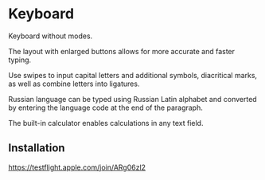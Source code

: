 # Keyboard

Keyboard without modes.

The layout with enlarged buttons allows for more accurate and faster typing.

Use swipes to input capital letters and additional symbols, diacritical marks, as well as combine letters into ligatures.

Russian language can be typed using Russian Latin alphabet and converted by entering the language code at the end of the paragraph.

The built-in calculator enables calculations in any text field.

## Installation
https://testflight.apple.com/join/ARg06zl2

